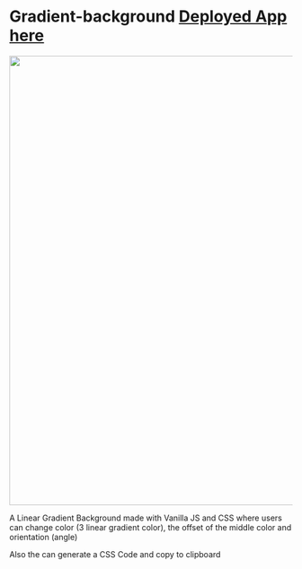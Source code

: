 # Gradient-background [Deployed App here](https://www.gonzalovidal.dev/gradient-background-generator-vanilla-js/)

<a href="https://www.gonzalovidal.dev/gradient-background-generator-vanilla-js/">
  <img src="https://i.postimg.cc/rmFx1SNS/gradient-bg-generator.png" width="800">
</a> 

A Linear Gradient Background made with Vanilla JS and CSS where users can change color (3 linear gradient color), the offset of the middle color and orientation (angle)

Also the can generate a CSS Code and copy to clipboard
